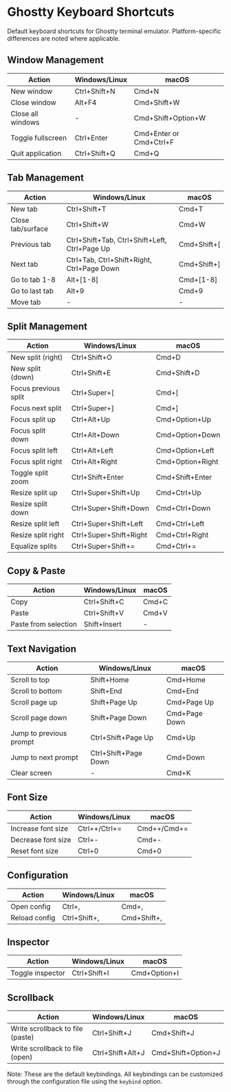 # Ghostty Keyboard Shortcuts

Default keyboard shortcuts for Ghostty terminal emulator. Platform-specific differences are noted where applicable.

## Window Management

| Action | Windows/Linux | macOS |
|--------|--------------|-------|
| New window | Ctrl+Shift+N | Cmd+N |
| Close window | Alt+F4 | Cmd+Shift+W |
| Close all windows | - | Cmd+Shift+Option+W |
| Toggle fullscreen | Ctrl+Enter | Cmd+Enter or Cmd+Ctrl+F |
| Quit application | Ctrl+Shift+Q | Cmd+Q |

## Tab Management

| Action | Windows/Linux | macOS |
|--------|--------------|-------|
| New tab | Ctrl+Shift+T | Cmd+T |
| Close tab/surface | Ctrl+Shift+W | Cmd+W |
| Previous tab | Ctrl+Shift+Tab, Ctrl+Shift+Left, Ctrl+Page Up | Cmd+Shift+[ |
| Next tab | Ctrl+Tab, Ctrl+Shift+Right, Ctrl+Page Down | Cmd+Shift+] |
| Go to tab 1-8 | Alt+[1-8] | Cmd+[1-8] |
| Go to last tab | Alt+9 | Cmd+9 |
| Move tab | - | - |

## Split Management

| Action | Windows/Linux | macOS |
|--------|--------------|-------|
| New split (right) | Ctrl+Shift+O | Cmd+D |
| New split (down) | Ctrl+Shift+E | Cmd+Shift+D |
| Focus previous split | Ctrl+Super+[ | Cmd+[ |
| Focus next split | Ctrl+Super+] | Cmd+] |
| Focus split up | Ctrl+Alt+Up | Cmd+Option+Up |
| Focus split down | Ctrl+Alt+Down | Cmd+Option+Down |
| Focus split left | Ctrl+Alt+Left | Cmd+Option+Left |
| Focus split right | Ctrl+Alt+Right | Cmd+Option+Right |
| Toggle split zoom | Ctrl+Shift+Enter | Cmd+Shift+Enter |
| Resize split up | Ctrl+Super+Shift+Up | Cmd+Ctrl+Up |
| Resize split down | Ctrl+Super+Shift+Down | Cmd+Ctrl+Down |
| Resize split left | Ctrl+Super+Shift+Left | Cmd+Ctrl+Left |
| Resize split right | Ctrl+Super+Shift+Right | Cmd+Ctrl+Right |
| Equalize splits | Ctrl+Super+Shift+= | Cmd+Ctrl+= |

## Copy & Paste

| Action | Windows/Linux | macOS |
|--------|--------------|-------|
| Copy | Ctrl+Shift+C | Cmd+C |
| Paste | Ctrl+Shift+V | Cmd+V |
| Paste from selection | Shift+Insert | - |

## Text Navigation

| Action | Windows/Linux | macOS |
|--------|--------------|-------|
| Scroll to top | Shift+Home | Cmd+Home |
| Scroll to bottom | Shift+End | Cmd+End |
| Scroll page up | Shift+Page Up | Cmd+Page Up |
| Scroll page down | Shift+Page Down | Cmd+Page Down |
| Jump to previous prompt | Ctrl+Shift+Page Up | Cmd+Up |
| Jump to next prompt | Ctrl+Shift+Page Down | Cmd+Down |
| Clear screen | - | Cmd+K |

## Font Size

| Action | Windows/Linux | macOS |
|--------|--------------|-------|
| Increase font size | Ctrl++/Ctrl+= | Cmd++/Cmd+= |
| Decrease font size | Ctrl+- | Cmd+- |
| Reset font size | Ctrl+0 | Cmd+0 |

## Configuration

| Action | Windows/Linux | macOS |
|--------|--------------|-------|
| Open config | Ctrl+, | Cmd+, |
| Reload config | Ctrl+Shift+, | Cmd+Shift+, |

## Inspector

| Action | Windows/Linux | macOS |
|--------|--------------|-------|
| Toggle inspector | Ctrl+Shift+I | Cmd+Option+I |

## Scrollback

| Action | Windows/Linux | macOS |
|--------|--------------|-------|
| Write scrollback to file (paste) | Ctrl+Shift+J | Cmd+Shift+J |
| Write scrollback to file (open) | Ctrl+Shift+Alt+J | Cmd+Shift+Option+J |

Note: These are the default keybindings. All keybindings can be customized through the configuration file using the `keybind` option.